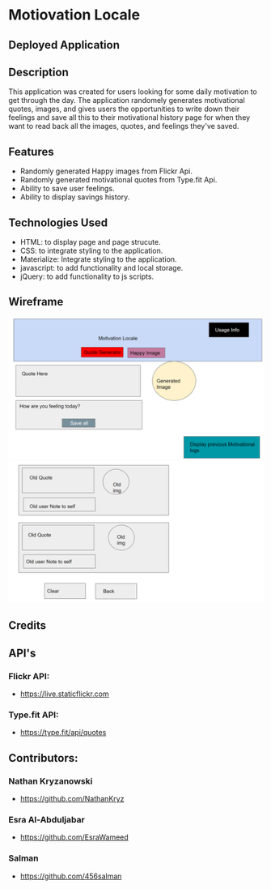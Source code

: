 # Motiovation Locale
## Deployed Application
## Description
This application was created for users looking for some daily motivation to get through the day. The application randomely generates motivational quotes, images, and gives users the opportunities to write down their feelings and save all this to their motivational history page for when they want to read back all the images, quotes, and feelings they've saved.
## Features
- Randomly generated Happy images from Flickr Api.
- Randomly generated motivational quotes from Type.fit Api.
- Ability to save user feelings.
- Ability to display savings history.
## Technologies Used
- HTML: to display page and page strucute.
- CSS: to integrate styling to the application.
- Materialize: Integrate styling to the application.
- javascript: to add functionality and local storage.
- jQuery: to add functionality to js scripts.
## Wireframe
![Screenshot of the wireframe's index page](assets/images/Wireframe1.png "Final Look")
![Screenshot of the wireframe's history page](assets/images/Wireframe2.png "Final Look")
## Credits
## API's
### Flickr API:
- https://live.staticflickr.com
### Type.fit API:
- https://type.fit/api/quotes
## Contributors:
### Nathan Kryzanowski
- https://github.com/NathanKryz
### Esra Al-Abduljabar
- https://github.com/EsraWameed
### Salman
- https://github.com/456salman
